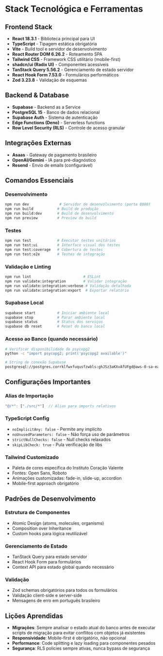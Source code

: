 # Stack Tecnológica e Ferramentas

## Frontend Stack

- **React 18.3.1** - Biblioteca principal para UI
- **TypeScript** - Tipagem estática obrigatória
- **Vite** - Build tool e servidor de desenvolvimento
- **React Router DOM 6.26.2** - Roteamento SPA
- **Tailwind CSS** - Framework CSS utilitário (mobile-first)
- **shadcn/ui (Radix UI)** - Componentes acessíveis
- **TanStack Query 5.56.2** - Gerenciamento de estado servidor
- **React Hook Form 7.53.0** - Formulários performáticos
- **Zod 3.23.8** - Validação de esquemas

## Backend & Database

- **Supabase** - Backend as a Service
- **PostgreSQL 15** - Banco de dados relacional
- **Supabase Auth** - Sistema de autenticação
- **Edge Functions (Deno)** - Serverless functions
- **Row Level Security (RLS)** - Controle de acesso granular

## Integrações Externas

- **Asaas** - Gateway de pagamento brasileiro
- **OpenAI/Gemini** - IA para pré-diagnóstico
- **Resend** - Envio de emails (configurável)

## Comandos Essenciais

### Desenvolvimento
```bash
npm run dev              # Servidor de desenvolvimento (porta 8080)
npm run build           # Build de produção
npm run build:dev       # Build de desenvolvimento
npm run preview         # Preview do build
```

### Testes
```bash
npm run test            # Executar testes unitários
npm run test:ui         # Interface visual dos testes
npm run test:coverage   # Cobertura de testes
npm run test:e2e        # Testes de integração
```

### Validação e Linting
```bash
npm run lint                        # ESLint
npm run validate:integration        # Validar integração
npm run validate:integration:verbose # Validação detalhada
npm run validate:integration:export  # Exportar relatório
```

### Supabase Local
```bash
supabase start          # Iniciar ambiente local
supabase stop           # Parar ambiente local
supabase status         # Status dos serviços
supabase db reset       # Reset do banco local
```

### Acesso ao Banco (quando necessário)
```bash
# Verificar disponibilidade do psycopg2
python -c "import psycopg2; print('psycopg2 available')"

# String de conexão Supabase
postgresql://postgres.corrklfwxfuqusfzwbls:ghJSz3aKXvAfUFgd@aws-0-sa-east-1.pooler.supabase.com:6543/postgres
```

## Configurações Importantes

### Alias de Importação
```typescript
"@/*": ["./src/*"]  // Alias para imports relativos
```

### TypeScript Config
- `noImplicitAny: false` - Permite any implícito
- `noUnusedParameters: false` - Não força uso de parâmetros
- `strictNullChecks: false` - Null checks relaxados
- `skipLibCheck: true` - Pula verificação de libs

### Tailwind Customizado
- Paleta de cores específica do Instituto Coração Valente
- Fontes: Open Sans, Roboto
- Animações customizadas: fade-in, slide-up, accordion
- Mobile-first approach obrigatório

## Padrões de Desenvolvimento

### Estrutura de Componentes
- Atomic Design (atoms, molecules, organisms)
- Composition over Inheritance
- Custom hooks para lógica reutilizável

### Gerenciamento de Estado
- TanStack Query para estado servidor
- React Hook Form para formulários
- Context API para estado global quando necessário

### Validação
- Zod schemas obrigatórios para todos os formulários
- Validação client-side e server-side
- Mensagens de erro em português brasileiro

## Lições Aprendidas

- **Migrações**: Sempre analisar o estado atual do banco antes de executar scripts de migração para evitar conflitos com objetos já existentes
- **Responsividade**: Mobile-first é obrigatório, não opcional
- **Performance**: Code splitting e lazy loading para componentes pesados
- **Segurança**: RLS policies sempre ativas, nunca bypass de segurança
